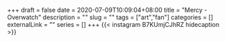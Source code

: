 +++
draft = false
date = 2020-07-09T10:09:04+08:00
title = "Mercy - Overwatch"
description = ""
slug = ""
tags = ["art","fan"]
categories = []
externalLink = ""
series = []
+++
{{< instagram B7KUmjCJhRZ hidecaption >}}
